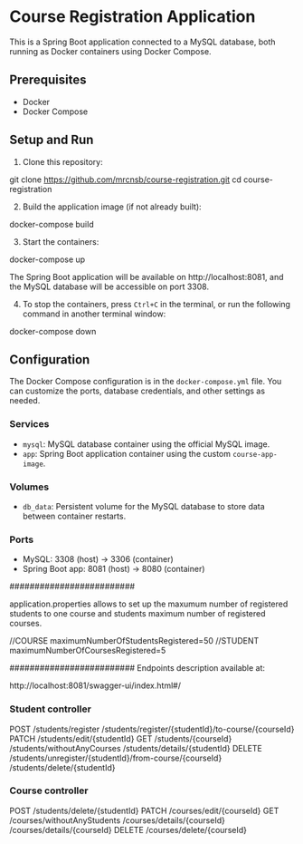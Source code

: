 # Course Registration Application

This is a Spring Boot application connected to a MySQL database, both running as Docker containers using Docker Compose.

## Prerequisites

- Docker
- Docker Compose

## Setup and Run

1. Clone this repository:

git clone https://github.com/mrcnsb/course-registration.git
cd course-registration

2. Build the application image (if not already built):

docker-compose build

3. Start the containers:

docker-compose up

The Spring Boot application will be available on http://localhost:8081, and the MySQL database will be accessible on port 3308.

4. To stop the containers, press `Ctrl+C` in the terminal, or run the following command in another terminal window:

docker-compose down

## Configuration


The Docker Compose configuration is in the `docker-compose.yml` file. You can customize the ports, database credentials, and other settings as needed.

### Services

- `mysql`: MySQL database container using the official MySQL image.
- `app`: Spring Boot application container using the custom `course-app-image`.

### Volumes

- `db_data`: Persistent volume for the MySQL database to store data between container restarts.

### Ports

- MySQL: 3308 (host) -> 3306 (container)
- Spring Boot app: 8081 (host) -> 8080 (container)

#########################

application.properties allows to set up the maxumum number of registered students to one course and students maximum number of registered courses.

//COURSE
maximumNumberOfStudentsRegistered=50
//STUDENT
maximumNumberOfCoursesRegistered=5

#########################
Endpoints description available at:

http://localhost:8081/swagger-ui/index.html#/

### Student controller

POST
/students/register
/students/register/{studentId}/to-course/{courseId}
PATCH
/students/edit/{studentId}
GET
/students/{courseId}
/students/withoutAnyCourses
/students/details/{studentId}
DELETE
/students/unregister/{studentId}/from-course/{courseId}
/students/delete/{studentId}

### Course controller

POST
/students/delete/{studentId}
PATCH
/courses/edit/{courseId}
GET
/courses/withoutAnyStudents
/courses/details/{courseId}
/courses/details/{courseId}
DELETE
/courses/delete/{courseId}